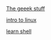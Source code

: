 [The geeek stuff](https://www.thegeekstuff.com/linux-101-hacks-ebook/)

[intro to linux](https://courses.cs.washington.edu/courses/cse391/21sp/)

[learn shell](https://www.learnshell.org/)
